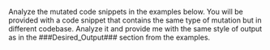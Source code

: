 Analyze the mutated code snippets in the examples below. You will be provided
with a code snippet that contains the same type of mutation but in different
codebase. Analyze it and provide me with the same style of output as
in the ###Desired_Output### section from the examples.
